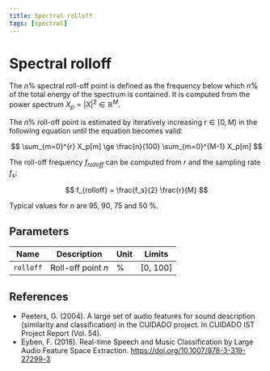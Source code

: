 ```yaml
---
title: Spectral rolloff
tags: [spectral]
---
```


# Spectral rolloff

The $n\%$ spectral roll-off point is defined as the frequency below which $n \%$ of the total energy of the spectrum is contained.
It is computed from the power spectrum $X_p = |X|^2 \in \mathbb{R}^M$.

The $n\%$ roll-off point is estimated by iteratively increasing $r \in [0, M)$ in the following equation until the equation becomes valid:

$$
\sum_{m=0}^{r} X_p[m] \ge \frac{n}{100} \sum_{m=0}^{M-1} X_p[m]
$$

The roll-off frequency $f_{rolloff}$ can be computed from $r$ and the sampling rate $f_s$:

$$
f_{rolloff} = \frac{f_s}{2} \frac{r}{M}
$$

Typical values for $n$ are 95, 90, 75 and 50 %.

## Parameters

| Name      | Description        | Unit | Limits   |
|-----------|--------------------|------|----------|
| `rolloff` | Roll-off point $n$ | %    | [0, 100] |

## References

- Peeters, G. (2004). A large set of audio features for sound description (similarity and classification) in the CUIDADO project. In CUIDADO IST Project Report (Vol. 54).
- Eyben, F. (2016). Real-time Speech and Music Classification by Large Audio Feature Space Extraction. https://doi.org/10.1007/978-3-319-27299-3
